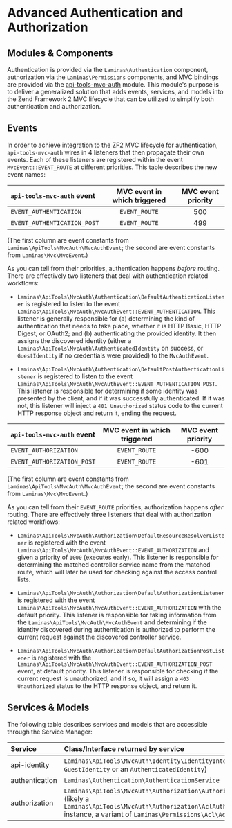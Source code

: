 Advanced Authentication and Authorization
=========================================

## Modules & Components

Authentication is provided via the `Laminas\Authentication` component, authorization via the
`Laminas\Permissions` components, and MVC bindings are provided via the
[api-tools-mvc-auth](https://github.com/laminas-api-tools/api-tools-mvc-auth) module. This module's purpose is
to deliver a generalized solution that adds events, services, and models into the Zend Framework 2 MVC
lifecycle that can be utilized to simplify both authentication and authorization.

## Events

In order to achieve integration to the ZF2 MVC lifecycle for authentication, `api-tools-mvc-auth` wires in
4 listeners that then propagate their own events.  Each of these listeners are registered within the
event `MvcEvent::EVENT_ROUTE` at different priorities.  This table describes the new event
names:

| `api-tools-mvc-auth` event | MVC event in which triggered | MVC event priority |
| :------------------ | :--------------------------: | :----------------: |
| `EVENT_AUTHENTICATION` | `EVENT_ROUTE` | 500 |
| `EVENT_AUTHENTICATION_POST` | `EVENT_ROUTE` | 499 |

(The first column are event constants from `Laminas\ApiTools\MvcAuth\MvcAuthEvent`; the second are event constants
from `Laminas\Mvc\MvcEvent`.)

As you can tell from their priorities, authentication happens *before* routing.  There are
effectively two listeners that deal with authentication related workflows:

- `Laminas\ApiTools\MvcAuth\Authentication\DefaultAuthenticationListener` is registered to listen to the event
  `Laminas\ApiTools\MvcAuth\MvcAuthEvent::EVENT_AUTHENTICATION`.  This listener is generally responsible for (a)
  determining the kind of authentication that needs to take place, whether it is HTTP Basic, HTTP
  Digest, or OAuth2; and (b) authenticating the provided identity. It then assigns the discovered
  identity (either a `Laminas\ApiTools\MvcAuth\AuthenticatedIdentity` on success, or `GuestIdentity` if no
  credentials were provided) to the `MvcAuthEvent`.

- `Laminas\ApiTools\MvcAuth\Authentication\DefaultPostAuthenticationListener` is registered to listen to the event
  `Laminas\ApiTools\MvcAuth\MvcAuthEvent::EVENT_AUTHENTICATION_POST`.  This listener is responsible for 
  determining if some identity was presented by the client, and if it was successfully
  authenticated. If it was not, this listener will inject a `401 Unauthorized` status code to the
  current HTTP response object and return it, ending the request.

| `api-tools-mvc-auth` event | MVC event in which triggered | MVC event priority |
| :------------------ | :--------------------------: | :----------------: |
| `EVENT_AUTHORIZATION` | `EVENT_ROUTE` | -600 |
| `EVENT_AUTHORIZATION_POST` | `EVENT_ROUTE` | -601 |

(The first column are event constants from `Laminas\ApiTools\MvcAuth\MvcAuthEvent`; the second are event constants
from `Laminas\Mvc\MvcEvent`.)

As you can tell from their `EVENT_ROUTE` priorities, authorization happens *after* routing.  There 
are effectively three listeners that deal with authorization related workflows:

- `Laminas\ApiTools\MvcAuth\Authorization\DefaultResourceResolverListener` is registered with the event
  `Laminas\ApiTools\MvcAuth\MvcAuthEvent::EVENT_AUTHORIZATION` and given a priority of `1000` (executes early).
  This listener is responsible for determining the matched controller service name from the matched
  route, which will later be used for checking against the access control lists.

- `Laminas\ApiTools\MvcAuth\Authorization\DefaultAuthorizationListener` is registered with the event
  `Laminas\ApiTools\MvcAuth\MvcAuthEvent::EVENT_AUTHORIZATION` with the default priority.  This listener is
  responsible for taking information from the `Laminas\ApiTools\MvcAuth\MvcAuthEvent` and determining if the
  identity discovered during authentication is authorized to perform the current request against the
  discovered controller service.

- `Laminas\ApiTools\MvcAuth\Authorization\DefaultAuthorizationPostListener` is registered with the
  `Laminas\ApiTools\MvcAuth\MvcAuthEvent::EVENT_AUTHORIZATION_POST` event, at default priority.  This listener is
  responsible for checking if the current request is unauthorized, and if so, it will assign a 
  `403 Unauthorized` status to the HTTP response object, and return it.

## Services & Models

The following table describes services and models that are accessible through the Service Manager:

| Service | Class/Interface returned by service |
| :------ | :---------------------------------- |
| api-identity | `Laminas\ApiTools\MvcAuth\Identity\IdentityInterface` (either a `GuestIdentity` or an `AuthenticatedIdentity`) |
| authentication | `Laminas\Authentication\AuthenticationService` |
| authorization | `Laminas\ApiTools\MvcAuth\Authorization\AuthorizationInterface` (likely a `Laminas\ApiTools\MvcAuth\Authorization\AclAuthorization` instance, a variant of `Laminas\Permissions\Acl\Acl`) |
